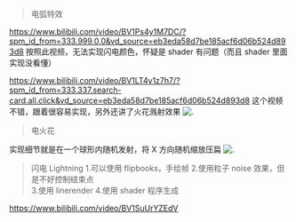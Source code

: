 > 电弧特效

https://www.bilibili.com/video/BV1Ps4y1M7DC/?spm_id_from=333.999.0.0&vd_source=eb3eda58d7be185acf6d06b524d893d8
按照此视频，无法实现闪电颜色，怀疑是 shader 有问题（而且 shader 里面实现没看懂）

https://www.bilibili.com/video/BV1LT4y1z7h7/?spm_id_from=333.337.search-card.all.click&vd_source=eb3eda58d7be185acf6d06b524d893d8
这个视频不错，跟着很容易实现，另外还讲了火花溅射效果
![.](./preview-electricarc2.png)

> 电火花

实现细节就是在一个球形内随机发射，将 X 方向随机缩放压扁
![.](./preview-spark.png)

> 闪电 Lightning
1.可以使用 flipbooks，手绘帧
2.使用粒子 noise 效果，但是不好控制结束点  
3.使用 linerender 
4.使用 shader 程序生成  

https://www.bilibili.com/video/BV1SuUrYZEdV